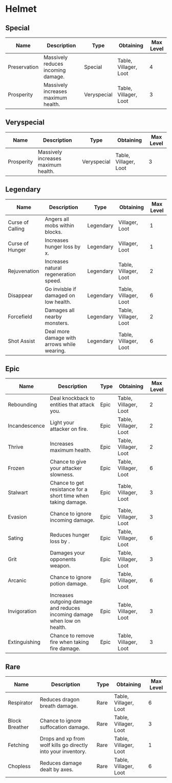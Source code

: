# Helmet
## Special
Name | Description | Type | Obtaining | Max Level
--- | --- | --- | --- | ---
Preservation | Massively reduces incoming damage. | Special | Table, Villager, Loot | 4
Prosperity | Massively increases maximum health. | Veryspecial | Table, Villager, Loot | 3
## Veryspecial
Name | Description | Type | Obtaining | Max Level
--- | --- | --- | --- | ---
Prosperity | Massively increases maximum health. | Veryspecial | Table, Villager, Loot | 3
## Legendary
Name | Description | Type | Obtaining | Max Level
--- | --- | --- | --- | ---
Curse of Calling | Angers all mobs within  blocks. | Legendary | Villager, Loot | 1
Curse of Hunger | Increases hunger loss by x. | Legendary | Villager, Loot | 1
Rejuvenation | Increases natural regeneration speed. | Legendary | Table, Villager, Loot | 2
Disappear | Go invisble if damaged on low health. | Legendary | Table, Villager, Loot | 6
Forcefield | Damages all nearby monsters. | Legendary | Table, Villager, Loot | 2
Shot Assist | Deal more damage with arrows while wearing. | Legendary | Table, Villager, Loot | 6
## Epic
Name | Description | Type | Obtaining | Max Level
--- | --- | --- | --- | ---
Rebounding | Deal knockback to entities that attack you. | Epic | Table, Villager, Loot | 2
Incandescence | Light your attacker on fire. | Epic | Table, Villager, Loot | 2
Thrive | Increases maximum health. | Epic | Table, Villager, Loot | 2
Frozen | Chance to give your attacker slowness. | Epic | Table, Villager, Loot | 6
Stalwart | Chance to get resistance for a short time when taking damage. | Epic | Table, Villager, Loot | 3
Evasion | Chance to ignore incoming damage. | Epic | Table, Villager, Loot | 3
Sating | Reduces hunger loss by . | Epic | Table, Villager, Loot | 6
Grit | Damages your opponents weapon. | Epic | Table, Villager, Loot | 3
Arcanic | Chance to ignore potion damage. | Epic | Table, Villager, Loot | 6
Invigoration | Increases outgoing damage and reduces incoming damage when low on health. | Epic | Table, Villager, Loot | 3
Extinguishing | Chance to remove fire when taking fire damage. | Epic | Table, Villager, Loot | 3
## Rare
Name | Description | Type | Obtaining | Max Level
--- | --- | --- | --- | ---
Respirator | Reduces dragon breath damage. | Rare | Table, Villager, Loot | 6
Block Breather | Chance to ignore suffocation damage. | Rare | Table, Villager, Loot | 3
Fetching | Drops and xp from wolf kills go directly into your inventory. | Rare | Table, Villager, Loot | 1
Chopless | Reduces damage dealt by axes. | Rare | Table, Villager, Loot | 6
